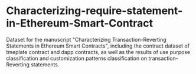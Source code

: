 # Characterizing-require-statement-in-Ethereum-Smart-Contract
Dataset for the manuscript "Characterizing Transaction-Reverting Statements in Ethereum Smart Contracts", including the contract dataset of tmeplate contract and dapp contracts, as well as the results of use purpose classification and customization patterns classification on transaction-Reverting statements.
